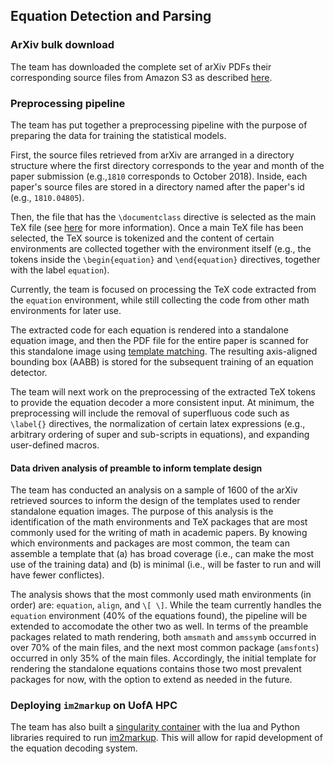 ## Equation Detection and Parsing

### ArXiv bulk download

The team has downloaded the complete set of arXiv PDFs their
corresponding source files from Amazon S3 as described
[here](https://arxiv.org/help/bulk_data_s3).

### Preprocessing pipeline

The team has put together a preprocessing pipeline with the purpose of
preparing the data for training the statistical models.

First, the source files retrieved from arXiv are arranged in a directory
structure where the first directory corresponds to the year and month of
the paper submission (e.g.,`1810` corresponds to October 2018).  Inside,
each paper's source files are stored in a directory named after the
paper's id (e.g., `1810.04805`).

Then, the file that has the `\documentclass` directive is selected as the main
TeX file (see [here](https://arxiv.org/help/faq/mistakes#wrongtex) for more
information). Once a main TeX file has been selected, the TeX source is
tokenized and the content of certain environments are collected together with
the environment itself (e.g., the tokens inside the `\begin{equation}` and
`\end{equation}` directives, together with the label `equation`).

Currently, the team is focused on processing the TeX code extracted from
the `equation` environment, while still collecting the code from other
math environments for later use.

The extracted code for each equation is rendered into a standalone
equation image, and then the PDF file for the entire paper is scanned
for this standalone image using [template
matching](https://docs.opencv.org/4.0.0/df/dfb/group__imgproc__object.html).
The resulting axis-aligned bounding box (AABB) is stored for the
subsequent training of an equation detector.

The team will next work on the preprocessing of the extracted TeX tokens
to provide the equation decoder a more consistent input.  At minimum,
the preprocessing will include the removal of superfluous code such as
`\label{}` directives, the normalization of certain latex expressions
(e.g., arbitrary ordering of super and sub-scripts in equations), and
expanding user-defined macros.

#### Data driven analysis of preamble to inform template design

The team has conducted an analysis on a sample of 1600 of the arXiv
retrieved sources to inform the design of the templates used to render
standalone equation images. The purpose of this analysis is the
identification of the math environments and TeX packages that are most
commonly used for the writing of math in academic papers.  By knowing
which environments and packages are most common, the team can assemble a
template that (a) has broad coverage (i.e., can make the most use of the
training data) and (b) is minimal (i.e., will be faster to run and will
have fewer conflictes).

The analysis shows that the most commonly used math environments (in
order) are: `equation`, `align`, and `\[ \]`.  While the team currently
handles the `equation` environment (40% of the equations found), the
pipeline will be extended to accomodate the other two as well.  In terms
of the preamble packages related to math rendering, both `amsmath` and
`amssymb` occurred in over 70% of the main files, and the next most
common package (`amsfonts`) occurred in only 35% of the main files.
Accordingly, the initial template for rendering the standalone equations
contains those two most prevalent packages for now, with the option to
extend as needed in the future.

### Deploying `im2markup` on UofA HPC

The team has also built a [singularity
container](https://www.sylabs.io/guides/3.0/user-guide/) with the lua
and Python libraries required to run
[im2markup](https://github.com/harvardnlp/im2markup).  This will allow
for rapid development of the equation decoding system.
